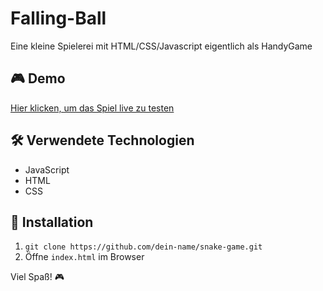# Falling-Ball
Eine kleine Spielerei mit HTML/CSS/Javascript eigentlich als HandyGame

## 🎮 Demo
[Hier klicken, um das Spiel live zu testen](https://derlangsamealex.github.io/Falling-Ball/Falling%20Ball.html)

## 🛠️ Verwendete Technologien
- JavaScript
- HTML
- CSS

## 🚀 Installation
1. `git clone https://github.com/dein-name/snake-game.git`
2. Öffne `index.html` im Browser

Viel Spaß! 🎮
